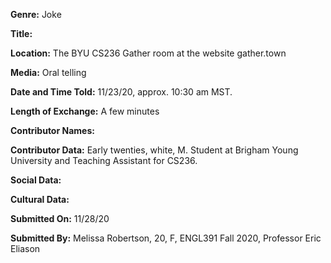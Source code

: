 **Genre:** Joke

**Title:**

**Location:** The BYU CS236 Gather room at the website gather.town

**Media:** Oral telling

**Date and Time Told:** 11/23/20, approx. 10:30 am MST.

**Length of Exchange:** A few minutes

**Contributor Names:**

**Contributor Data:** Early twenties, white, M. Student at Brigham Young University and Teaching Assistant for CS236. 

**Social Data:**

**Cultural Data:**

**Submitted On:** 11/28/20

**Submitted By:** Melissa Robertson, 20, F, ENGL391 Fall 2020, Professor Eric Eliason